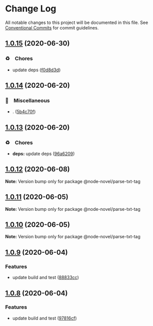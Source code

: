 # Change Log

All notable changes to this project will be documented in this file.
See [Conventional Commits](https://conventionalcommits.org) for commit guidelines.

## [1.0.15](https://github.com/bluelovers/ws-node-novel/compare/@node-novel/parse-txt-tag@1.0.14...@node-novel/parse-txt-tag@1.0.15) (2020-06-30)


### ♻️　Chores

* update deps ([f0d8d3d](https://github.com/bluelovers/ws-node-novel/commit/f0d8d3d96cef067e3f1c2bc8c5e4110110d5c25b))





## [1.0.14](https://github.com/bluelovers/ws-node-novel/compare/@node-novel/parse-txt-tag@1.0.13...@node-novel/parse-txt-tag@1.0.14) (2020-06-20)


### 🔖　Miscellaneous

* . ([5b4c70f](https://github.com/bluelovers/ws-node-novel/commit/5b4c70fc018e2f2622187143859a9783c5370849))





## [1.0.13](https://github.com/bluelovers/ws-node-novel/compare/@node-novel/parse-txt-tag@1.0.12...@node-novel/parse-txt-tag@1.0.13) (2020-06-20)


### ♻️　Chores

* **deps:** update deps ([96a6209](https://github.com/bluelovers/ws-node-novel/commit/96a62099f0774dae433a16b9e20f2c4ddd518749))





## [1.0.12](https://github.com/bluelovers/ws-node-novel/compare/@node-novel/parse-txt-tag@1.0.11...@node-novel/parse-txt-tag@1.0.12) (2020-06-08)

**Note:** Version bump only for package @node-novel/parse-txt-tag





## [1.0.11](https://github.com/bluelovers/ws-node-novel/compare/@node-novel/parse-txt-tag@1.0.10...@node-novel/parse-txt-tag@1.0.11) (2020-06-05)

**Note:** Version bump only for package @node-novel/parse-txt-tag





## [1.0.10](https://github.com/bluelovers/ws-node-novel/compare/@node-novel/parse-txt-tag@1.0.9...@node-novel/parse-txt-tag@1.0.10) (2020-06-05)

**Note:** Version bump only for package @node-novel/parse-txt-tag





## [1.0.9](https://github.com/bluelovers/ws-node-novel/compare/@node-novel/parse-txt-tag@1.0.8...@node-novel/parse-txt-tag@1.0.9) (2020-06-04)


### Features

* update build and test ([88833cc](https://github.com/bluelovers/ws-node-novel/commit/88833cc50b3b3194adfc3683fe2fca73c8ef8424))





## [1.0.8](https://github.com/bluelovers/ws-node-novel/compare/@node-novel/parse-txt-tag@1.0.7...@node-novel/parse-txt-tag@1.0.8) (2020-06-04)


### Features

* update build and test ([97816cf](https://github.com/bluelovers/ws-node-novel/commit/97816cfc4ef513d3cdeb5fc525a010543123fa76))
